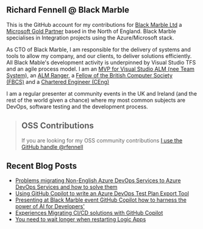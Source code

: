 ## Richard Fennell @ Black Marble
This is the GitHub account for my contributions for [Black Marble Ltd](http://www.blackmarble.co.uk/) a [Microsoft Gold Partner](https://partner.microsoft.com/UK/Partner?lc=2057) based in the North of England. Black Marble specialises in Integration projects using the Azure/Microsoft stack.

As CTO of Black Marble, I am responsible for the delivery of systems and tools to allow my company, and our clients, to deliver solutions efficiently. All Black Mable's development activity is underpinned by Visual Studio TFS and an agile process model. I am an [MVP for Visual Studio ALM (nee Team System),](https://mvp.microsoft.com/en-us/mvp/Richard%20Fennell-4020304) an [ALM Ranger](http://blogs.msdn.com/b/willy-peter_schaub/archive/2010/06/18/introducing-the-visual-studio-alm-rangers-an-index-to-all-rangers-covered-on-this-blog.aspx), a [Fellow of the British Computer Society (FBCS)](http://www.bcs.org/) and a [Chartered Engineer (CEng)](http://www.bcs.org/category/14957)

I am a regular presenter at community events in the UK and Ireland (and the rest of the world given a chance) where my most common subjects are DevOps, software testing and the development process.

> ## OSS Contributions
> If you are looking for my OSS community contributions [I use the GitHub handle @rfennell](https://github.com/rfennell)

## Recent Blog Posts
<!-- BLOG-POST-LIST:START -->
- [Problems migrating Non-English Azure DevOps Services to Azure DevOps Services and how to solve them](https://blog.richardfennell.net/posts/problems-migrating-non-english-ado-server-to-azure/)
- [Using GitHub Copilot to write an Azure DevOps Test Plan Export Tool](https://blog.richardfennell.net/posts/using-copilot-to-write-an-azure-devops-export-tool/)
- [Presenting at Black Marble event GitHub Copilot how to harness the power of AI for Developers&#39;](https://blog.richardfennell.net/posts/bm-github-copilot-event/)
- [Experiences Migrating CI/CD solutions with GitHub Copilot](https://blog.richardfennell.net/posts/experiences-migrating-cicd-with-copilot/)
- [You need to wait longer when restarting Logic Apps](https://blog.richardfennell.net/posts/you-need-to-wait-longer-when-restarting-logic-apps/)
<!-- BLOG-POST-LIST:END -->
